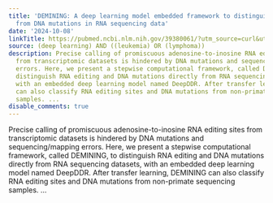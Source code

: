 ```yaml
---
title: 'DEMINING: A deep learning model embedded framework to distinguish RNA editing
  from DNA mutations in RNA sequencing data'
date: '2024-10-08'
linkTitle: https://pubmed.ncbi.nlm.nih.gov/39380061/?utm_source=curl&utm_medium=rss&utm_campaign=pubmed-2&utm_content=1byXLWG-5Hn0_qdLgZYpDfLA2UWGhGNgZGereuo1rJN2aoAQXP&fc=20220814223158&ff=20241009193143&v=2.18.0.post9+e462414
source: (deep learning) AND ((leukemia) OR (lymphoma))
description: Precise calling of promiscuous adenosine-to-inosine RNA editing sites
  from transcriptomic datasets is hindered by DNA mutations and sequencing/mapping
  errors. Here, we present a stepwise computational framework, called DEMINING, to
  distinguish RNA editing and DNA mutations directly from RNA sequencing datasets,
  with an embedded deep learning model named DeepDDR. After transfer learning, DEMINING
  can also classify RNA editing sites and DNA mutations from non-primate sequencing
  samples. ...
disable_comments: true
---
```

Precise calling of promiscuous adenosine-to-inosine RNA editing sites from transcriptomic datasets is hindered by DNA mutations and sequencing/mapping errors. Here, we present a stepwise computational framework, called DEMINING, to distinguish RNA editing and DNA mutations directly from RNA sequencing datasets, with an embedded deep learning model named DeepDDR. After transfer learning, DEMINING can also classify RNA editing sites and DNA mutations from non-primate sequencing samples. ...